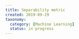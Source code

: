 ```yaml
---
title: Separability metric
created: 2019-09-29
taxonomy:
  category: [Machine Learning]
  status: in progress
---
```

